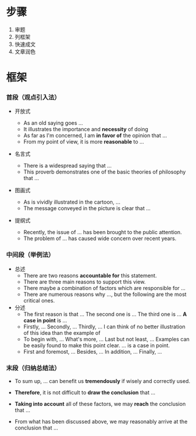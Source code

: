 # 步骤

1. 审题
2. 列框架
3. 快速成文
4. 文章润色

# 框架

### 首段（观点引入法）

- 开放式
  - As an old saying goes ...
  - It illustrates the importance and **necessity** of doing
  - As far as I'm concerned, I am **in favor of** the opinion that ...
  - From my point of view, it is more **reasonable** to ...

- 名言式
  - There is a widespread saying that ...
  - This proverb demonstrates one of the basic theories of philosophy that ...

- 图画式
  - As is vividly illustrated in the cartoon, ...
  - The message conveyed in the picture is clear that ...

- 提纲式
  - Recently, the issue of ... has been brought to the public attention.
  - The problem of ... has caused wide concern over recent years.

### 中间段（举例法）

- 总述
  - There are two reasons **accountable for** this statement.
  - There are three main reasons to support this view.
  - There maybe a combination of factors which are responsible for ...
  - There are numerous reasons why ..., but the following are the most critical ones.
- 分述
  - The first reason is that ... The second one is ... The third one is ... **A case in point** is ...
  - Firstly, ... Secondly, ... Thirdly, ... I can think of no better illustration of this idea than the example of
  - To begin with, ... What's more, ... Last but not least, ... Examples can be easily found to make this point clear. ... is a case in point.
  - First and foremost, ... Besides, ... In addition, ... Finally, ...

### 末段（归纳总结法）

- To sum up, ... can benefit us **tremendously** if wisely and correctly used.
- **Therefore**, it is not difficult to **draw the conclusion** that ...
- **Taking into account** all of these factors, we may **reach** the conclusion that ...

- From what has been discussed above, we may reasonably arrive at the conclusion that ...
